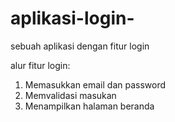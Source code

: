 # aplikasi-login-
sebuah aplikasi dengan fitur login 

alur fitur login:
1. Memasukkan email dan password
2. Memvalidasi masukan 
3. Menampilkan halaman beranda 
